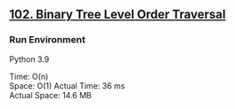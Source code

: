 ## [102. Binary Tree Level Order Traversal](https://leetcode.com/problems/binary-tree-level-order-traversal/)

### Run Environment
Python 3.9

Time: O(n)  
Space: O(1)
Actual Time: 36 ms  
Actual Space: 14.6 MB

